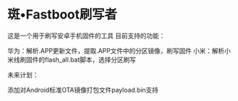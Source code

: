 # 斑•Fastboot刷写者
这是一个用于刷写安卓手机固件的工具
目前支持的功能：

华为：解析.APP更新文件，提取.APP文件中的分区镜像，刷写固件
小米：解析小米线刷固件的flash_all.bat脚本，选择分区刷写

未来计划：

添加对Android标准OTA镜像打包文件payload.bin支持
